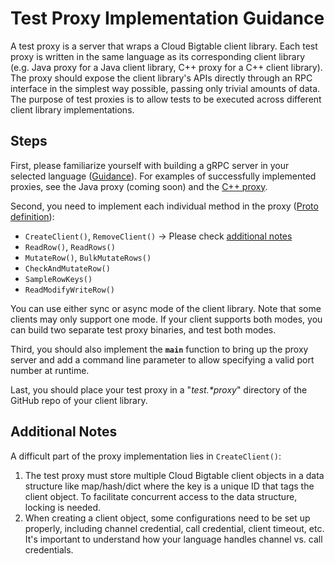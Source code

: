 # Test Proxy Implementation Guidance

A test proxy is a server that wraps a Cloud Bigtable client library.
Each test proxy is written in the same language as its corresponding client library
(e.g. Java proxy for a Java client library, C++ proxy for a C++ client library).
The proxy should expose the client library's APIs directly through
an RPC interface in the simplest way possible, passing only trivial amounts of data.
The purpose of test proxies is to allow tests to be executed across different client library implementations.

## Steps

First, please familiarize yourself with building a gRPC server in your selected language
([Guidance](https://grpc.io/docs/languages/)). For examples of successfully implemented proxies,
see the Java proxy (coming soon) and the
[C++ proxy](https://github.com/dbolduc/google-cloud-cpp/tree/cbt-test-proxy-dev/google/cloud/bigtable/cbt_test_proxy).

Second, you need to implement each individual method in the proxy
([Proto definition](https://github.com/googleapis/cloud-bigtable-clients-test/blob/main/testproxypb/v2_test_proxy.proto)):

* `CreateClient()`, `RemoveClient()` -> Please check [additional notes](#additional-notes)
* `ReadRow()`, `ReadRows()`
* `MutateRow()`, `BulkMutateRows()`
* `CheckAndMutateRow()`
* `SampleRowKeys()`
* `ReadModifyWriteRow()`

You can use either sync or async mode of the client library. Note that some clients may only support one mode.
If your client supports both modes, you can build two separate test proxy binaries, and test both modes.

Third, you should also implement the **`main`** function to bring up the proxy server and add a command line parameter
to allow specifying a valid port number at runtime.

Last, you should place your test proxy in a \"*test.\*proxy*\" directory of the GitHub repo of your client library.

## Additional Notes

A difficult part of the proxy implementation lies in `CreateClient()`:

1.  The test proxy must store multiple Cloud Bigtable client objects in a data
    structure like map/hash/dict where the key is a unique ID that tags the
    client object. To facilitate concurrent access to the data structure,
    locking is needed.
1.  When creating a client object, some configurations need to be set up
    properly, including channel credential, call credential, client timeout,
    etc. It's important to understand how your language handles channel vs. call
    credentials.
